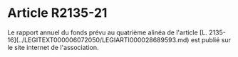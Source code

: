# Article R2135-21

<p align="left">
  Le rapport annuel du fonds prévu au quatrième alinéa de l'article [L. 2135-16](../LEGITEXT000006072050/LEGIARTI000028689593.md) est publié sur le site internet de l'association.
</p>